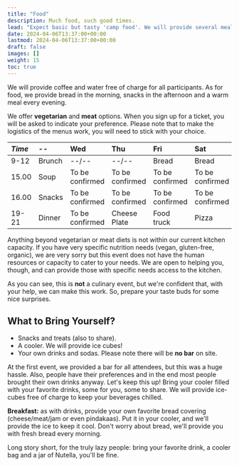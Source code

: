 ```yaml
---
title: "Food"
description: Much food, such good times.
lead: "Expect basic but tasty 'camp food'. We will provide several meals, and you can store your personal food items in our refrigerators. Check out the timetable below to plan for what additional food to bring."
date: 2024-04-06T13:37:00+00:00
lastmod: 2024-04-06T13:37:00+00:00
draft: false
images: []
weight: 15
toc: true
---
```


We will provide coffee and water free of charge for all participants. As for food, we provide bread in the morning, snacks in the afternoon and a warm meal every evening. 

We offer **vegetarian** and **meat** options. When you sign up for a ticket, you will be asked to indicate your preference. Please note that to make the logistics of the menus work, you will need to stick with your choice.

| _Time_ | -- | Wed | Thu | Fri | Sat | Sun |
| :--- | :--- | :--- | :--- | :--- | :--- | :--- |
| 9-12 | Brunch | --/-- | --/-- | Bread | Bread | Bread |
| 15.00 | Soup | To be confirmed| To be confirmed |To be confirmed  |To be confirmed | Leftovers |
| 16.00 | Snacks | To be confirmed | To be confirmed | To be confirmed | To be confirmed | Leftovers |
| 19-21 | Dinner  | To be confirmed| Cheese Plate | Food truck | Pizza | --/-- |

Anything beyond vegetarian or meat diets is not within our current kitchen capacity. If you have very specific nutrition needs \(vegan, gluten-free, organic\), we are very sorry but this event does not have the human resources or capacity to cater to your needs. We are open to helping you, though, and can provide those with specific needs access to the kitchen. 

As you can see, this is **not** a culinary event, but we're confident that, with your help, we can make this work. So, prepare your taste buds for some nice surprises. 


## What to Bring Yourself?
* Snacks and treats (also to share).
* A cooler. We will provide ice cubes!
* Your own drinks and sodas. Please note there will be **no bar** on site.

At the first event, we provided a bar for all attendees, but this was a huge hassle. Also, people have their preferences and in the end most people brought their own drinks anyway. Let's keep this up! Bring your cooler filled with your favorite drinks, some for you, some to share. We will provide ice-cubes free of charge to keep your beverages chilled.

**Breakfast:** as with drinks, provide your own favorite bread covering (cheese/meat/jam or even pindakaas). Put it in your cooler, and we'll provide the ice to keep it cool. Don't worry about bread, we'll provide you with fresh bread every morning.

Long story short, for the truly lazy people: bring your favorite drink, a cooler bag and a jar of Nutella, you'll be fine.